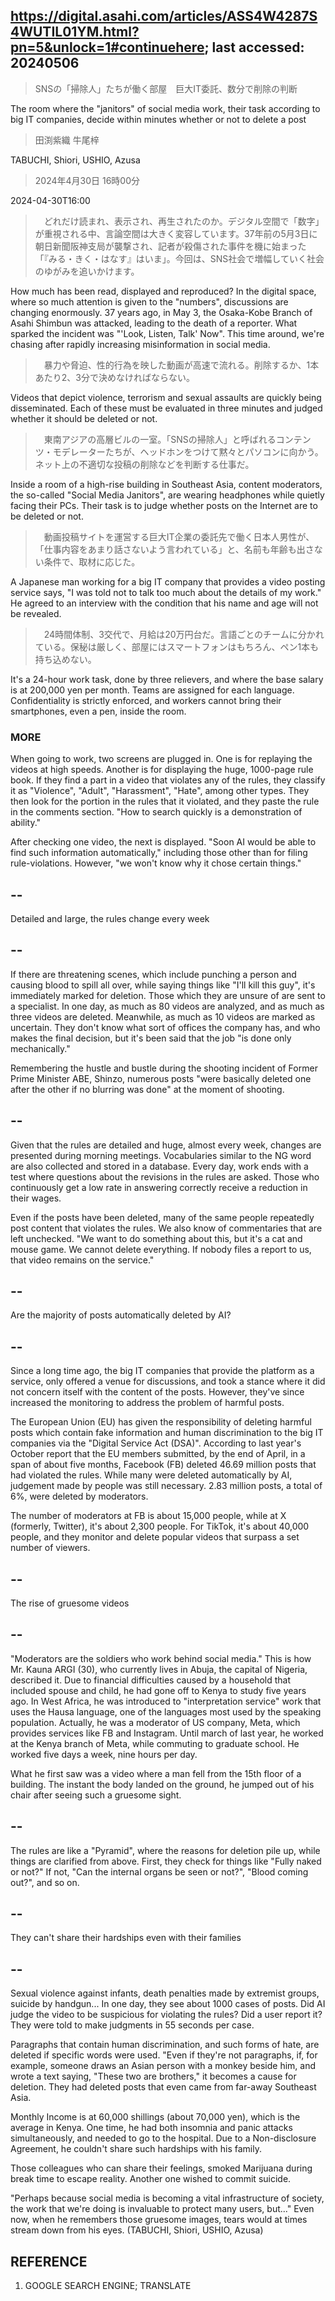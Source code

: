 ## https://digital.asahi.com/articles/ASS4W4287S4WUTIL01YM.html?pn=5&unlock=1#continuehere; last accessed: 20240506

> SNSの「掃除人」たちが働く部屋　巨大IT委託、数分で削除の判断

The room where the "janitors" of social media work, their task according to big IT companies, decide within minutes whether or not to delete a post

> 田渕紫織 牛尾梓

TABUCHI, Shiori, USHIO, Azusa

> 2024年4月30日 16時00分

2024-04-30T16:00

>　どれだけ読まれ、表示され、再生されたのか。デジタル空間で「数字」が重視される中、言論空間は大きく変容しています。37年前の5月3日に朝日新聞阪神支局が襲撃され、記者が殺傷された事件を機に始まった「『みる・きく・はなす』はいま」。今回は、SNS社会で増幅していく社会のゆがみを追いかけます。

How much has been read, displayed and reproduced? In the digital space, where so much attention is given to the "numbers", discussions are changing enormously. 37 years ago, in May 3, the Osaka-Kobe Branch of Asahi Shimbun was attacked, leading to the death of a reporter. What sparked the incident was "'Look, Listen, Talk' Now". This time around, we're chasing after rapidly increasing misinformation in social media.

>　暴力や脅迫、性的行為を映した動画が高速で流れる。削除するか、1本あたり2、3分で決めなければならない。

Videos that depict violence, terrorism and sexual assaults are quickly being disseminated. Each of these must be evaluated in three minutes and judged whether it should be deleted or not.

>　東南アジアの高層ビルの一室。「SNSの掃除人」と呼ばれるコンテンツ・モデレーターたちが、ヘッドホンをつけて黙々とパソコンに向かう。ネット上の不適切な投稿の削除などを判断する仕事だ。

Inside a room of a high-rise building in Southeast Asia, content moderators, the so-called "Social Media Janitors", are wearing headphones while quietly facing their PCs. Their task is to judge whether posts on the Internet are to be deleted or not.

>　動画投稿サイトを運営する巨大IT企業の委託先で働く日本人男性が、「仕事内容をあまり話さないよう言われている」と、名前も年齢も出さない条件で、取材に応じた。

A Japanese man working for a big IT company that provides a video posting service says, "I was told not to talk too much about the details of my work." He agreed to an interview with the condition that his name and age will not be revealed.

>　24時間体制、3交代で、月給は20万円台だ。言語ごとのチームに分かれている。保秘は厳しく、部屋にはスマートフォンはもちろん、ペン1本も持ち込めない。

It's a 24-hour work task, done by three relievers, and where the base salary is at 200,000 yen per month. Teams are assigned for each language. Confidentiality is strictly enforced, and workers cannot bring their smartphones, even a pen, inside the room.

### MORE

When going to work, two screens are plugged in. One is for replaying the videos at high speeds. Another is for displaying the huge, 1000-page rule book. If they find a part in a video that violates any of the rules, they classify it as "Violence", "Adult", "Harassment", "Hate", among other types. They then look for the portion in the rules that it violated, and they paste the rule in the comments section. "How to search quickly is a demonstration of ability."

After checking one video, the next is displayed. "Soon AI would be able to find such information automatically," including those other than for filing rule-violations. However, "we won't know why it chose certain things."

## --

Detailed and large, the rules change every week

## --

If there are threatening scenes, which include punching a person and causing blood to spill all over, while saying things like "I'll kill this guy", it's immediately marked for deletion. Those which they are unsure of are sent to a specialist. In one day, as much as 80 videos are analyzed, and as much as three videos are deleted. Meanwhile, as much as 10 videos are marked as uncertain. They don't know what sort of offices the company has, and who makes the final decision, but it's been said that the job "is done only mechanically."

Remembering the hustle and bustle during the shooting incident of Former Prime Minister ABE, Shinzo, numerous posts "were basically deleted one after the other if no blurring was done" at the moment of shooting. 

## --

Given that the rules are detailed and huge, almost every week, changes are presented during morning meetings. Vocabularies similar to the NG word are also collected and stored in a database. Every day, work ends with a test where questions about the revisions in the rules are asked. Those who continuously get a low rate in answering correctly receive a reduction in their wages.

Even if the posts have been deleted, many of the same people repeatedly post content that violates the rules. We also know of commentaries that are left unchecked. "We want to do something about this, but it's a cat and mouse game. We cannot delete everything. If nobody files a report to us, that video remains on the service." 

## --

Are the majority of posts automatically deleted by AI?

## --

Since a long time ago, the big IT companies that provide the platform as a service, only offered a venue for discussions, and took a stance where it did not concern itself with the content of the posts. However, they've since increased the monitoring to address the problem of harmful posts. 

The European Union (EU) has given the responsibility of deleting harmful posts which contain fake information and human discrimination to the big IT companies via the "Digital Service Act (DSA)". According to last year's October report that the EU members submitted, by the end of April, in a span of about five months, Facebook (FB) deleted 46.69 million posts that had violated the rules. While many were deleted automatically by AI, judgement made by people was still necessary. 2.83 million posts, a total of 6%, were deleted by moderators.

The number of moderators at FB is about 15,000 people, while at X (formerly, Twitter), it's about 2,300 people. For TikTok, it's about 40,000 people, and they monitor and delete popular videos that surpass a set number of viewers. 

## --

The rise of gruesome videos 

## --

"Moderators are the soldiers who work behind social media." This is how Mr. Kauna ARGI (30), who currently lives in Abuja, the capital of Nigeria, described it. Due to financial difficulties caused by a household that included spouse and child, he had gone off to Kenya to study five years ago. In West Africa, he was introduced to "interpretation service" work that uses the Hausa language, one of the languages most used by the speaking population. Actually, he was a moderator of US company, Meta, which provides services like FB and Instagram. Until march of last year, he worked at the Kenya branch of Meta, while commuting to graduate school. He worked five days a week, nine hours per day.

What he first saw was a video where a man fell from the 15th floor of a building. The instant the body landed on the ground, he jumped out of his chair after seeing such a gruesome sight. 

## --

The rules are like a "Pyramid", where the reasons for deletion pile up, while things are clarified from above. First, they check for things like "Fully naked or not?" If not, "Can the internal organs be seen or not?", "Blood coming out?", and so on.

## --

They can't share their hardships even with their families

## --

Sexual violence against infants, death penalties made by extremist groups, suicide by handgun... In one day, they see about 1000 cases of posts. Did AI judge the video to be suspicious for violating the rules? Did a user report it? They were told to make judgments in 55 seconds per case.

Paragraphs that contain human discrimination, and such forms of hate, are deleted if specific words were used. "Even if they're not paragraphs, if, for example, someone draws an Asian person with a monkey beside him, and wrote a text saying, "These two are brothers," it becomes a cause for deletion. They had deleted posts that even came from far-away Southeast Asia.

Monthly Income is at 60,000 shillings (about 70,000 yen), which is the average in Kenya. One time, he had both insomnia and panic attacks simultaneously, and needed to go to the hospital. Due to a Non-disclosure Agreement, he couldn't share such hardships with his family.

Those colleagues who can share their feelings, smoked Marijuana during break time to escape reality. Another one wished to commit suicide.

"Perhaps because social media is becoming a vital infrastructure of society, the work that we're doing is invaluable to protect many users, but..." Even now, when he remembers those gruesome images, tears would at times stream down from his eyes. (TABUCHI, Shiori, USHIO, Azusa)

## REFERENCE

1) GOOGLE SEARCH ENGINE; TRANSLATE